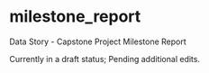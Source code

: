 # milestone_report
Data Story - Capstone Project Milestone Report

Currently in a draft status; Pending additional edits.
